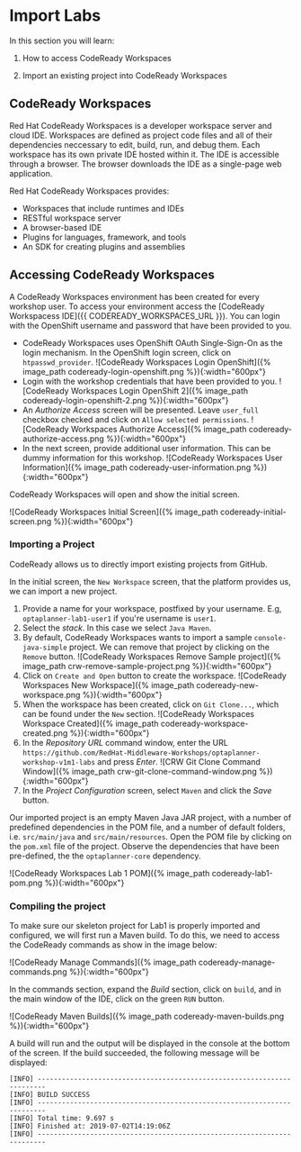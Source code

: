 
# Import Labs

In this section you will learn:

1. How to access CodeReady Workspaces

2. Import an existing project into CodeReady Workspaces


## CodeReady Workspaces

Red Hat CodeReady Workspaces is a developer workspace server and cloud IDE. Workspaces are defined as project code files and all of their dependencies neccessary to edit, build, run, and debug them. Each workspace has its own private IDE hosted within it. The IDE is accessible through a browser. The browser downloads the IDE as a single-page web application.

Red Hat CodeReady Workspaces provides:

- Workspaces that include runtimes and IDEs
- RESTful workspace server
- A browser-based IDE
- Plugins for languages, framework, and tools
- An SDK for creating plugins and assemblies



## Accessing CodeReady Workspaces

A CodeReady Workspaces environment has been created for every workshop user. To access your environment access the [CodeReady Workspacess IDE]({{ CODEREADY_WORKSPACES_URL }}). You can login with the OpenShift username and password that have been provided to you.

- CodeReady Workspaces uses OpenShift OAuth Single-Sign-On as the login mechanism. In the OpenShift login screen, click on `htpasswd_provider`.
    ![CodeReady Workspaces Login OpenShift]({% image_path codeready-login-openshift.png %}){:width="600px"}
- Login with the workshop credentials that have been provided to you.
    ![CodeReady Workspaces Login OpenShift 2]({% image_path codeready-login-openshift-2.png %}){:width="600px"}
- An _Authorize Access_ screen will be presented. Leave `user_full` checkbox checked and click on `Allow selected permissions`.
    ![CodeReady Workspaces Authorize Access]({% image_path codeready-authorize-access.png %}){:width="600px"}
- In the next screen, provide additional user information. This can be dummy information for this workshop.
    ![CodeReady Workspaces User Information]({% image_path codeready-user-information.png %}){:width="600px"}

CodeReady Workspaces will open and show the initial screen.

![CodeReady Workspaces Initial Screen]({% image_path codeready-initial-screen.png %}){:width="600px"}


### Importing a Project

CodeReady allows us to directly import existing projects from GitHub.

In the initial screen, the `New Workspace` screen, that the platform provides us, we can import a new project.

1. Provide a name for your workspace, postfixed by your username. E.g, `optaplanner-lab1-user1` if you're username is `user1`.
2. Select the _stack_. In this case we select `Java Maven`.
3. By default, CodeReady Workspaces wants to import a sample `console-java-simple` project. We can remove that project by clicking on the `Remove` button.
    ![CodeReady Workspaces Remove Sample project]({% image_path crw-remove-sample-project.png %}){:width="600px"}
4. Click on `Create and Open` button to create the workspace.
    ![CodeReady Workspaces New Workspace]({% image_path codeready-new-workspace.png %}){:width="600px"}
5. When the workspace has been created, click on `Git Clone...`, which can be found under the `New` section.
    ![CodeReady Workspaces Workspace Created]({% image_path codeready-workspace-created.png %}){:width="600px"}
6. In the _Repository URL_ command window, enter the URL `https://github.com/RedHat-Middleware-Workshops/optaplanner-workshop-v1m1-labs` and press _Enter_.
    ![CRW Git Clone Command Window]({% image_path crw-git-clone-command-window.png %}){:width="600px"}
7. In the _Project Configuration_ screen, select `Maven` and click the _Save_ button.

Our imported project is an empty Maven Java JAR project, with a number of predefined dependencies in the POM file, and a number of default folders, i.e. `src/main/java` and `src/main/resources`. Open the POM file by clicking on the `pom.xml` file of the project. Observe the dependencies that have been pre-defined, the the `optaplanner-core` dependency.

![CodeReady Workspaces Lab 1 POM]({% image_path codeready-lab1-pom.png %}){:width="600px"}


### Compiling the project

To make sure our skeleton project for Lab1 is properly imported and configured, we will first run a Maven build. To do this, we need to access the CodeReady commands as show in the image below:

![CodeReady Manage Commands]({% image_path codeready-manage-commands.png %}){:width="600px"}

In the commands section, expand the _Build_ section, click on `build`, and in the main window of the IDE, click on the green `RUN` button.

![CodeReady Maven Builds]({% image_path codeready-maven-builds.png %}){:width="600px"}

A build will run and the output will be displayed in the console at the bottom of the screen. If the build succeeded, the following message will be displayed:
```
[INFO] ------------------------------------------------------------------------
[INFO] BUILD SUCCESS
[INFO] ------------------------------------------------------------------------
[INFO] Total time: 9.697 s
[INFO] Finished at: 2019-07-02T14:19:06Z
[INFO] ------------------------------------------------------------------------
```
